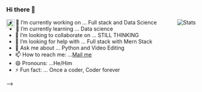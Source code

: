 ### Hi there 👋
<a href="https://www.linkedin.com/in/juanbelieni/">
  <img align="left" alt="Shaswat's LinkdeIn" width="22px" src="https://cdn.jsdelivr.net/npm/simple-icons@v3/icons/linkedin.svg" />
</a>

<img alt="Stats" align="right" src="https://github-readme-stats.vercel.app/api?username=shaswatsingh19&show_icons=true" />


- 🔭 I’m currently working on ... Full stack and Data Science 
- 🌱 I’m currently learning ... Data science 
- 👯 I’m looking to collaborate on ... STILL THINKING
- 🤔 I’m looking for help with ... Full stack with Mern Stack 
- 💬 Ask me about ... Python and Video Editing
- 📫 How to reach me: ...[Mail me](mailto:shaswatsingh.ose@gmail.com)
- 😄 Pronouns: ...He/Him
- ⚡ Fun fact: ... Once a coder, Coder forever 

-->



#
